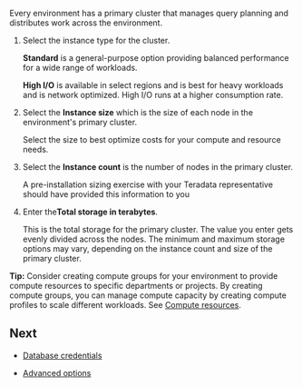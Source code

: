 Every environment has a primary cluster that manages query planning and distributes work across the environment.

1.  Select the instance type for the cluster.

    **Standard** is a general-purpose option providing balanced performance for a wide range of workloads.

    **High I/O** is available in select regions and is best for heavy workloads and is network optimized. High I/O runs at a higher consumption rate.


1.  Select the **Instance size** which is the size of each node in the environment's primary cluster.

    Select the size to best optimize costs for your compute and resource needs.


1.  Select the **Instance count** is the number of nodes in the primary cluster.

    A pre-installation sizing exercise with your Teradata representative should have provided this information to you


1.  Enter the**Total storage in terabytes**.

    This is the total storage for the primary cluster. The value you enter gets evenly divided across the nodes. The minimum and maximum storage options may vary, depending on the instance count and size of the primary cluster.


**Tip:** Consider creating compute groups for your environment to provide compute resources to specific departments or projects. By creating compute groups, you can manage compute capacity by creating compute profiles to scale different workloads. See [Compute resources](qlu1714845432088.md).

## Next


-   [Database credentials](czl1721069081260.md)


-   [Advanced options](keu1721069101205.md)


